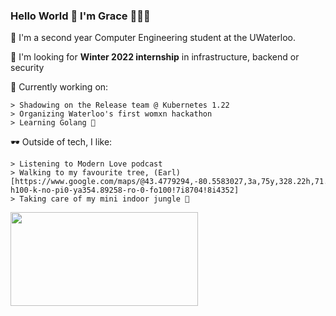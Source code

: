 ### Hello World 👋 I'm Grace 👩🏻‍💻

  🌱 I'm a second year Computer Engineering student at the UWaterloo.
  
  🌱 I'm looking for **Winter 2022 internship** in infrastructure, backend or security 
  
  🔭 Currently working on:
  
    > Shadowing on the Release team @ Kubernetes 1.22
    > Organizing Waterloo's first womxn hackathon
    > Learning Golang 🦦
    
   
   🕶 Outside of tech, I like:
   
    > Listening to Modern Love podcast
    > Walking to my favourite tree, (Earl)[https://www.google.com/maps/@43.4779294,-80.5583027,3a,75y,328.22h,71.34t/data=!3m8!1e1!3m6!1sAF1QipNIhpdaZu7mIppptsoa7adwKw_eoS20NU6Y_CTO!2e10!3e11!6shttps:%2F%2Flh5.googleusercontent.com%2Fp%2FAF1QipNIhpdaZu7mIppptsoa7adwKw_eoS20NU6Y_CTO%3Dw203-h100-k-no-pi0-ya354.89258-ro-0-fo100!7i8704!8i4352]
    > Taking care of my mini indoor jungle 🌿
    
    
   <img src= "https://media.giphy.com/media/3oz8y07ua4tO49cr3G/giphy.gif" width="300" height="150"  />
